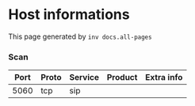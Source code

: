 # Host informations

This page generated by `inv docs.all-pages`


[comment]: (>>HOSTINFOS)


### Scan

| Port | Proto | Service | Product | Extra info |
| ------ | ------ | ------ |------ |------ |
|5060|tcp|sip|||


        

[comment]: (<<HOSTINFOS)